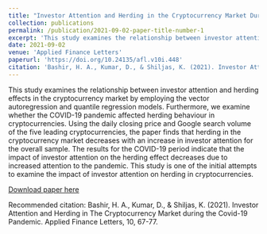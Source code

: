 ```yaml
---
title: "Investor Attention and Herding in the Cryptocurrency Market During the Covid-19 Pandemic"
collection: publications
permalink: /publication/2021-09-02-paper-title-number-1
excerpt: 'This study examines the relationship between investor attention and herding effects in the cryptocurrency market by employing the vector autoregression and quantile regression models. Furthermore, we examine whether the COVID-19 pandemic affected herding behaviour in cryptocurrencies. Using the daily closing price and Google search volume of the five leading cryptocurrencies, the paper finds that herding in the cryptocurrency market decreases with an increase in investor attention for the overall sample. The results for the COVID-19 period indicate that the impact of investor attention on the herding effect decreases due to increased attention to the pandemic. This study is one of the initial attempts to examine the impact of investor attention on herding in cryptocurrencies.'
date: 2021-09-02
venue: 'Applied Finance Letters'
paperurl: 'https://doi.org/10.24135/afl.v10i.448'
citation: 'Bashir, H. A., Kumar, D., & Shiljas, K. (2021). Investor Attention and Herding in The Cryptocurrency Market during the Covid-19 Pandemic. Applied Finance Letters, 10, 67-77.'
---
```

This study examines the relationship between investor attention and herding effects in the cryptocurrency market by employing the vector autoregression and quantile regression models. Furthermore, we examine whether the COVID-19 pandemic affected herding behaviour in cryptocurrencies. Using the daily closing price and Google search volume of the five leading cryptocurrencies, the paper finds that herding in the cryptocurrency market decreases with an increase in investor attention for the overall sample. The results for the COVID-19 period indicate that the impact of investor attention on the herding effect decreases due to increased attention to the pandemic. This study is one of the initial attempts to examine the impact of investor attention on herding in cryptocurrencies.

[Download paper here](https://doi.org/10.24135/afl.v10i.448)

Recommended citation: Bashir, H. A., Kumar, D., & Shiljas, K. (2021). Investor Attention and Herding in The Cryptocurrency Market during the Covid-19 Pandemic. Applied Finance Letters, 10, 67-77.
